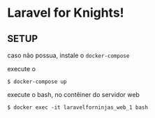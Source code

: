 # Laravel for Knights!

## SETUP 

caso não possua, instale o `docker-compose`

execute o

```shel-session
$ docker-compose up
```

execute o bash, no contêiner do servidor web

```shell-session
$ docker exec -it laravelforninjas_web_1 bash
```

